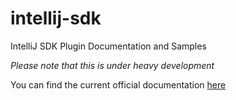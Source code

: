intellij-sdk
============

IntelliJ SDK Plugin Documentation and Samples

*Please note that this is under heavy development*

You can find the current official documentation [here](http://confluence.jetbrains.com/display/IDEADEV/PluginDevelopment)
